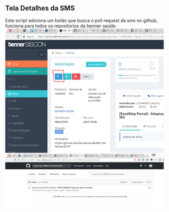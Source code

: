 ## Tela Detalhes da SMS

Este script adiciona um botão que busca o pull request da sms no github, funciona para todos os repositorios da benner saúde:
  ![Detalhes SMS](botao-pr.PNG)
  ![Github](busca-github.PNG)
